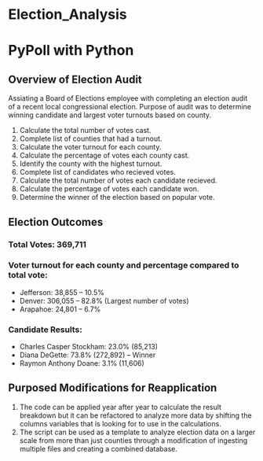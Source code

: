 # Election_Analysis
# PyPoll with Python

## Overview of Election Audit
Assiating a Board of Elections employee with completing an election audit of a recent local congressional election. Purpose of audit was to determine winning candidate and largest voter turnouts based on county.

1. Calculate the total number of votes cast.
2. Complete list of counties that had a turnout.
3. Calculate the voter turnout for each county.
4. Calculate the percentage of votes each county cast.
5. Identify the county with the highest turnout.
6. Complete list of candidates who recieved votes.
7. Calculate the total number of votes each candidate recieved.
8. Calculate the percentage of votes each candidate won.
9. Determine the winner of the election based on popular vote.

## Election Outcomes
### Total Votes: 369,711
### Voter turnout for each county and percentage compared to total vote: 
- Jefferson: 38,855 – 10.5%
- Denver: 306,055 – 82.8% (Largest number of votes)
- Arapahoe: 24,801 – 6.7%
### Candidate Results: 
- Charles Casper Stockham: 23.0% (85,213)
- Diana DeGette: 73.8% (272,892) – Winner
- Raymon Anthony Doane: 3.1% (11,606)

## Purposed Modifications for Reapplication 
1.	The code can be applied year after year to calculate the result breakdown but it can be refactored to analyze more data by shifting the columns variables that is looking for to use in the calculations. 
2.	The script can be used as a template to analyze election data on a larger scale from more than just counties through a modification of ingesting multiple files and creating a combined database. 

